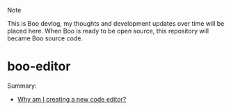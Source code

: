 > [!NOTE]
> This is Boo devlog, my thoughts and development updates over time will be placed here. When Boo is ready to be open source, this repository will became Boo source code.

# boo-editor

Summary:

- [Why am I creating a new code editor?](/why-am-i-creating-a-new-code-editor)
